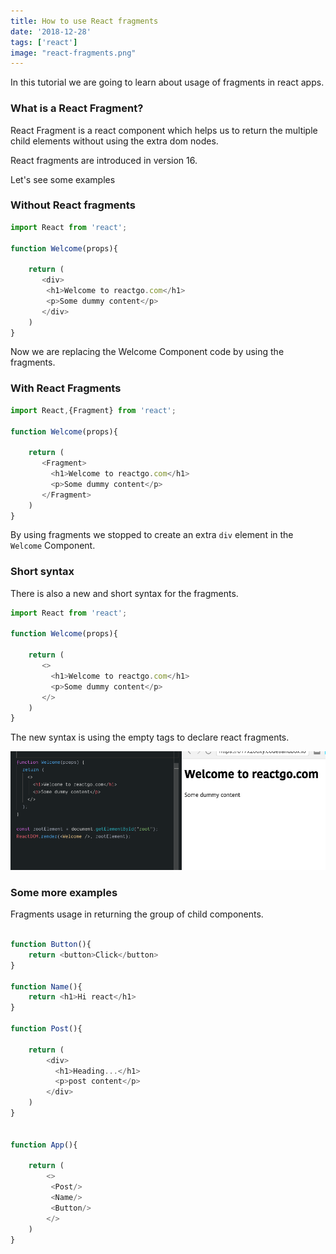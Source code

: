```yaml
---
title: How to use React fragments
date: '2018-12-28'
tags: ['react']
image: "react-fragments.png"
---
```


In this tutorial we are going to learn about usage of fragments in react apps.



### What is a React Fragment?

 React Fragment is a react component which helps us to return the multiple child elements without using the extra dom nodes.

React fragments are introduced in version 16.


Let's see some examples

### Without React fragments

```js
import React from 'react';

function Welcome(props){

    return (
       <div>
        <h1>Welcome to reactgo.com</h1>
        <p>Some dummy content</p>
       </div>
    )
}


```

Now we are replacing the Welcome Component code by using the fragments.



### With React Fragments


```js
import React,{Fragment} from 'react';

function Welcome(props){

    return (
       <Fragment>
         <h1>Welcome to reactgo.com</h1>
         <p>Some dummy content</p>
       </Fragment>
    )
}
```

By using fragments we stopped to create an extra `div` element in the `Welcome` Component.

### Short syntax

There is also a new and short syntax for the fragments.

```js
import React from 'react';

function Welcome(props){

    return (
       <>
         <h1>Welcome to reactgo.com</h1>
         <p>Some dummy content</p>
       </>
    )
}
```

The new syntax is using the empty tags to declare react fragments.

![react fragments example ](./react-fragments-example.png)


### Some more examples

Fragments usage in returning the group of child components.


```js

function Button(){
    return <button>Click</button>
}

function Name(){
    return <h1>Hi react</h1>
}

function Post(){

    return (
        <div>
          <h1>Heading...</h1>
          <p>post content</p>
        </div>
    )
}


function App(){

    return (
        <>
         <Post/>
         <Name/>
         <Button/>
        </>
    )
}

```


